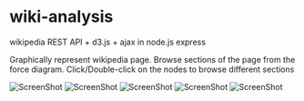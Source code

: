 # wiki-analysis
wikipedia REST API + d3.js + ajax in node.js express
 
Graphically represent wikipedia page. Browse sections of the page from the force diagram. Click/Double-click on the nodes to browse different sections


 
![ScreenShot](https://raw.github.com/kausgang/wiki-analysis/master/TEST_RUN/1.png)
![ScreenShot](https://raw.github.com/kausgang/wiki-analysis/master/TEST_RUN/2.png)
![ScreenShot](https://raw.github.com/kausgang/wiki-analysis/master/TEST_RUN/3.png)
![ScreenShot](https://raw.github.com/kausgang/wiki-analysis/master/TEST_RUN/4.png)
![ScreenShot](https://raw.github.com/kausgang/wiki-analysis/master/TEST_RUN/5.png)

